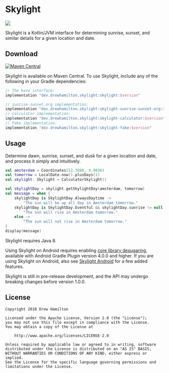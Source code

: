 # Skylight
[![](https://github.com/drewhamilton/Skylight/workflows/CI/badge.svg?branch=main)](https://github.com/drewhamilton/Skylight/actions?query=workflow%3ACI+branch%3Amain)

Skylight is a Kotlin/JVM interface for determining sunrise, sunset, and similar details for a given
location and date.

## Download
[![Maven Central](https://maven-badges.herokuapp.com/maven-central/dev.drewhamilton.skylight/skylight/badge.svg)](https://maven-badges.herokuapp.com/maven-central/dev.drewhamilton.skylight/skylight)

Skylight is available on Maven Central. To use Skylight, include any of the following in your Gradle
dependencies:

```groovy
// The base interface:
implementation "dev.drewhamilton.skylight:skylight:$version"

// sunrise-sunset.org implementation:
implementation "dev.drewhamilton.skylight:skylight-sunrise-sunset-org:$version"
// Calculator implementation:
implementation "dev.drewhamilton.skylight:skylight-calculator:$version"
// Fake implementation:
implementation "dev.drewhamilton.skylight:skylight-fake:$version"
```

## Usage
Determine dawn, sunrise, sunset, and dusk for a given location and date, and process it simply and
intuitively.

```kotlin
val amsterdam = Coordinates(52.3680, 4.9036)
val tomorrow = LocalDate.now().plusDays(1)
val skylight: Skylight = CalculatorSkylight()

val skylightDay = skylight.getSkylightDay(amsterdam, tomorrow)
val message = when {
    skylightDay is SkylightDay.AlwaysDaytime ->
        "The sun will be up all day in Amsterdam tomorrow."
    skylightDay is SkylightDay.Eventful && skylightDay.sunrise != null ->
        "The sun will rise in Amsterdam tomorrow."
    else ->
        "The sun will not rise in Amsterdam tomorrow."
}
display(message)
```

Skylight requires Java 8.

Using Skylight on Android requires enabling
[core library desugaring](https://developer.android.com/studio/preview/features#j8-desugar),
available with Android Gradle Plugin version 4.0.0 and higher. If you are using Skylight on Android,
also see [Skylight Android](https://github.com/drewhamilton/SkylightAndroid) for a few added
features.

Skylight is still in pre-release development, and the API may undergo breaking changes before
version 1.0.0.

## License
```
Copyright 2018 Drew Hamilton

Licensed under the Apache License, Version 2.0 (the "License");
you may not use this file except in compliance with the License.
You may obtain a copy of the License at

    http://www.apache.org/licenses/LICENSE-2.0

Unless required by applicable law or agreed to in writing, software
distributed under the License is distributed on an "AS IS" BASIS,
WITHOUT WARRANTIES OR CONDITIONS OF ANY KIND, either express or implied.
See the License for the specific language governing permissions and
limitations under the License.
```
